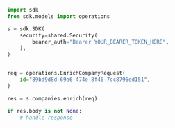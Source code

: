 <!-- Start SDK Example Usage -->
```python
import sdk
from sdk.models import operations

s = sdk.SDK(
    security=shared.Security(
        bearer_auth="Bearer YOUR_BEARER_TOKEN_HERE",
    ),
)


req = operations.EnrichCompanyRequest(
    id="89bd9d8d-69a6-474e-8f46-7cc8796ed151",
)

res = s.companies.enrich(req)

if res.body is not None:
    # handle response
```
<!-- End SDK Example Usage -->